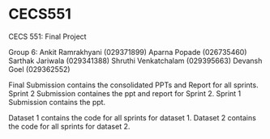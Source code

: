 # CECS551
CECS 551: Final Project

Group 6: 
Ankit Ramrakhyani (029371899) 
Aparna Popade (026735460)
Sarthak Jariwala (029341388)
Shruthi Venkatchalam (029395663)
Devansh Goel (029362552)


Final Submission contains the consolidated PPTs and Report for all sprints.
Sprint 2 Submission containes the ppt and report for Sprint 2.
Sprint 1 Submission contains the ppt.

Dataset 1 contains the code for all sprints for dataset 1.
Dataset 2 contains the code for all sprints for dataset 2.
